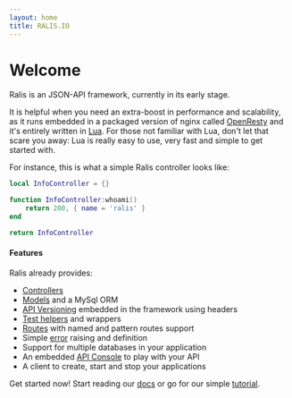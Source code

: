 ```yaml
---
layout: home
title: RALIS.IO
---
```


# Welcome

Ralis is an JSON-API framework, currently in its early stage.

It is helpful when you need an extra-boost in performance and scalability, as it runs embedded in a packaged version of nginx
called [OpenResty](http://openresty.org/) and it's entirely written in [Lua](http://www.lua.org/).
For those not familiar with Lua, don't let that scare you away: Lua is really easy to use, very fast and simple to get started with.

For instance, this is what a simple Ralis controller looks like:

```lua
local InfoController = {}

function InfoController:whoami()
    return 200, { name = 'ralis' }
end

return InfoController
```

#### Features

Ralis already provides:

 * [Controllers](/docs/controllers.html)
 * [Models](/docs/models.html) and a MySql ORM
 * [API Versioning](/docs/api_versioning.html) embedded in the framework using headers
 * [Test helpers](/docs/testing.html) and wrappers
 * [Routes](/docs/routes.html) with named and pattern routes support
 * Simple [error](/docs/errors.html) raising and definition
 * Support for multiple databases in your application
 * An embedded [API Console](/docs/api_console.html) to play with your API
 * A client to create, start and stop your applications

Get started now! Start reading our [docs](/docs/install.html) or go for our simple [tutorial](tutorial.html).
